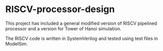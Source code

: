 # RISCV-processor-design

This project has included a general modified version of RISCV pipelined processor and a version for Tower of Hanoi simulation. 

The RISCV code is written in SystemVerilog and tested using test files in ModelSim. 

